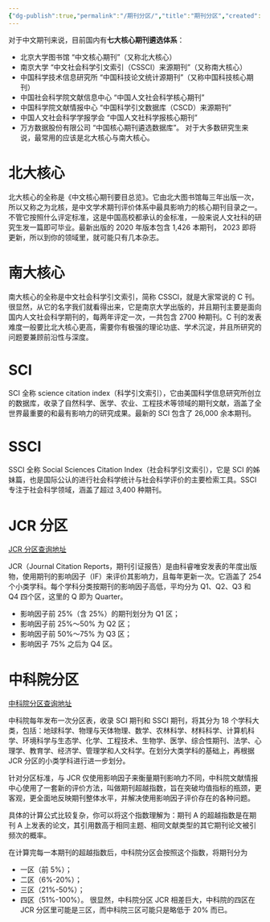 ```yaml
---
{"dg-publish":true,"permalink":"/期刊分区/","title":"期刊分区","created":"2025-08-20 11:57","updated":"2025-09-28 21:03"}
---
```



对于中文期刊来说，目前国内有**七大核心期刊遴选体系**：

- 北京大学图书馆 “中文核心期刊”（又称北大核心）
- 南京大学 “中文社会科学引文索引（CSSCI）来源期刊”（又称南大核心）
- 中国科学技术信息研究所 “中国科技论文统计源期刊”（又称中国科技核心期刊）
- 中国社会科学院文献信息中心 “中国人文社会科学核心期刊”
- 中国科学院文献情报中心 “中国科学引文数据库（CSCD）来源期刊”
- 中国人文社会科学学报学会 “中国人文社科学报核心期刊”
- 万方数据股份有限公司 “中国核心期刊遴选数据库”。
对于大多数研究生来说，最常用的应该是北大核心与南大核心。

# 北大核心

北大核心的全称是《中文核心期刊要目总览》。它由北大图书馆每三年出版一次，所以又称之为北核，是中文学术期刊评价体系中最具影响力的核心期刊目录之一。不管它按照什么评定标准，这是中国高校都承认的金标准，一般来说人文社科的研究生发一篇即可毕业。最新出版的 2020 年版本包含 1,426 本期刊， 2023 即将更新，所以到你的领域里，就可能只有几本杂志。

# 南大核心

南大核心的全称是中文社会科学引文索引，简称 CSSCI，就是大家常说的 C 刊。很显然，从它的名字我们就看得出来，它是南京大学出版的，并且期刊主要是面向国内人文社会科学期刊的，每两年评定一次，一共包含 2700 种期刊。C 刊的发表难度一般要比北大核心更高，需要你有极强的理论功底、学术沉淀，并且所研究的问题要兼顾前沿性与深度。

# SCI

SCI 全称 science citation index（科学引文索引），它由美国科学信息研究所创立的数据库，收录了自然科学、医学、农业、工程技术等领域的期刊文献，涵盖了全世界最重要的和最有影响力的研究成果。最新的 SCI 包含了 26,000 余本期刊。

# SSCI

SSCI 全称 Social Sciences Citation Index（社会科学引文索引），它是 SCI 的姊妹篇，也是国际公认的进行社会科学统计与社会科学评价的主要检索工具。SSCI 专注于社会科学领域，涵盖了超过 3,400 种期刊。

# JCR 分区

[JCR 分区查询地址](https://jcr.clarivate.com/)

JCR（Journal Citation Reports，期刊引证报告）是由科睿唯安发表的年度出版物，使用期刊的影响因子（IF）来评价其影响力，且每年更新一次。它涵盖了 254 个小类学科。每个学科分类按期刊的影响因子高低，平均分为 Q1、Q2、Q3 和 Q4 四个区，这里的 Q 即为 Quarter。

- 影响因子前 25%（含 25%）的期刊划分为 Q1 区；
- 影响因子前 25%～50% 为 Q2 区；
- 影响因子前 50%～75% 为 Q3 区；
- 影响因子 75% 之后为 Q4 区。

# 中科院分区

[中科院分区查询地址](https://www.fenqubiao.com/)

中科院每年发布一次分区表，收录 SCI 期刊和 SSCI 期刊，将其分为 18 个学科大类，包括：地球科学、物理与天体物理、数学、农林科学、材料科学、计算机科学、环境科学与生态学、化学、工程技术、生物学、医学、综合性期刊、法学、心理学、教育学、经济学、管理学和人文科学。在划分大类学科的基础上，再根据 JCR 分区的小类学科进行进一步划分。

针对分区标准，与 JCR 仅使用影响因子来衡量期刊影响力不同，中科院文献情报中心使用了一套新的评价方法，叫做期刊超越指数，旨在突破均值指标的瓶颈，更客观，更全面地反映期刊整体水平，并解决使用影响因子评价存在的各种问题。

具体的计算公式比较复杂，你可以将这个指数理解为：期刊 A 的超越指数是在期刊 A 上发表的论文，其引用数高于相同主题、相同文献类型的其它期刊论文被引频次的概率。

在计算完每一本期刊的超越指数后，中科院分区会按照这个指数，将期刊分为

- 一区（前 5%）；
- 二区（6%-20%）；
- 三区（21%-50%）；
- 四区（51%-100%）。
很显然，中科院分区 JCR 相差巨大，中科院的四区在 JCR 分区里可能是三区，而中科院三区可能只是略低于 20% 而已。
